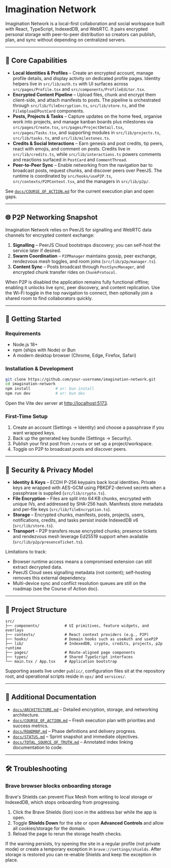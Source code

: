# Imagination Network

Imagination Network is a local-first collaboration and social workspace built with React, TypeScript, IndexedDB, and WebRTC. It pairs encrypted personal storage with peer-to-peer distribution so creators can publish, plan, and sync without depending on centralized servers.

---

## 🌟 Core Capabilities

- **Local Identities & Profiles** – Create an encrypted account, manage profile details, and display activity on dedicated profile pages. Identity helpers live in `src/lib/auth.ts` with UI surfaces across `src/pages/Profile.tsx` and `src/components/ProfileEditor.tsx`.
- **Encrypted Content Pipeline** – Upload files, chunk and encrypt them client-side, and attach manifests to posts. The pipeline is orchestrated through `src/lib/fileEncryption.ts`, `src/lib/store.ts`, and the `FileUpload`/`PostCard` components.
- **Posts, Projects & Tasks** – Capture updates on the home feed, organise work into projects, and manage kanban boards plus milestones via `src/pages/Create.tsx`, `src/pages/ProjectDetail.tsx`, `src/pages/Tasks.tsx`, and supporting modules in `src/lib/projects.ts`, `src/lib/tasks.ts`, and `src/lib/milestones.ts`.
- **Credits & Social Interactions** – Earn genesis and post credits, tip peers, react with emojis, and comment on posts. Credits live in `src/lib/credits.ts`, while `src/lib/interactions.ts` powers comments and reactions surfaced in `PostCard` and `CommentThread`.
- **Peer-to-Peer Sync** – Enable networking from the navigation bar to broadcast posts, request chunks, and discover peers over PeerJS. The runtime is coordinated by `src/hooks/useP2P.ts`, `src/contexts/P2PContext.tsx`, and the managers in `src/lib/p2p/`.

See [`docs/COURSE_OF_ACTION.md`](docs/COURSE_OF_ACTION.md) for the current execution plan and open gaps.

---

## 🌐 P2P Networking Snapshot

Imagination Network relies on PeerJS for signalling and WebRTC data channels for encrypted content exchange:

1. **Signalling** – PeerJS Cloud bootstraps discovery; you can self-host the service later if desired.
2. **Swarm Coordination** – `P2PManager` maintains gossip, peer exchange, rendezvous mesh toggles, and room joins (`src/lib/p2p/manager.ts`).
3. **Content Sync** – Posts broadcast through `PostSyncManager`, and encrypted chunk transfer rides on `ChunkProtocol`.

When P2P is disabled the application remains fully functional offline; enabling it unlocks live sync, peer discovery, and content replication. Use the Wi-Fi toggle in the top navigation to connect, then optionally join a shared room to find collaborators quickly.

---

## 🚀 Getting Started

### Requirements

- Node.js 18+
- npm (ships with Node) or Bun
- A modern desktop browser (Chrome, Edge, Firefox, Safari)

### Installation & Development

```bash
git clone https://github.com/your-username/imagination-network.git
cd imagination-network
npm install           # or: bun install
npm run dev           # or: bun dev
```

Open the Vite dev server at [http://localhost:5173](http://localhost:5173).

### First-Time Setup

1. Create an account (Settings → Identity) and choose a passphrase if you want wrapped keys.
2. Back up the generated key bundle (Settings → Security).
3. Publish your first post from `/create` or set up a project/workspace.
4. Toggle on P2P to broadcast posts and discover peers.

---

## 🔐 Security & Privacy Model

- **Identity & Keys** – ECDH P-256 keypairs back local identities. Private keys are wrapped with AES-GCM using PBKDF2-derived secrets when a passphrase is supplied (`src/lib/crypto.ts`).
- **File Encryption** – Files are split into 64 KB chunks, encrypted with unique IVs, and addressed by SHA-256 hash. Manifests store metadata and per-file keys (`src/lib/fileEncryption.ts`).
- **Storage** – Encrypted chunks, manifests, posts, projects, users, notifications, credits, and tasks persist inside IndexedDB v6 (`src/lib/store.ts`).
- **Transport** – P2P transfers reuse encrypted chunks; presence tickets and rendezvous mesh leverage Ed25519 support when available (`src/lib/p2p/presenceTicket.ts`).

Limitations to track:

- Browser runtime access means a compromised extension can still extract decrypted data.
- PeerJS Cloud sees signalling metadata (not content); self-hosting removes this external dependency.
- Multi-device sync and conflict resolution queues are still on the roadmap (see the Course of Action doc).

---

## 📁 Project Structure

```
src/
├── components/           # UI primitives, feature widgets, and overlays
├── contexts/             # React context providers (e.g., P2P)
├── hooks/                # Domain hooks such as useAuth and useP2P
├── lib/                  # IndexedDB, crypto, credits, projects, p2p runtime
├── pages/                # Route-aligned page components
├── types/                # Shared TypeScript interfaces
└── main.tsx / App.tsx    # Application bootstrap
```

Supporting assets live under `public/`, configuration files sit at the repository root, and operational scripts reside in `ops/` and `services/`.

---

## 🧭 Additional Documentation

- [`docs/ARCHITECTURE.md`](docs/ARCHITECTURE.md) – Detailed encryption, storage, and networking architecture.
- [`docs/COURSE_OF_ACTION.md`](docs/COURSE_OF_ACTION.md) – Fresh execution plan with priorities and success metrics.
- [`docs/ROADMAP.md`](docs/ROADMAP.md) – Phase definitions and delivery progress.
- [`docs/STATUS.md`](docs/STATUS.md) – Sprint snapshot and immediate objectives.
- [`docs/TOTAL_SOURCE_OF_TRUTH.md`](docs/TOTAL_SOURCE_OF_TRUTH.md) – Annotated index linking documentation to code.

---

## 🛠 Troubleshooting

### Brave browser blocks onboarding storage

Brave's Shields can prevent Flux Mesh from writing to local storage or IndexedDB, which stops onboarding from progressing.

1. Click the Brave Shields (lion) icon in the address bar while the app is open.
2. Toggle **Shields Down** for the site or open **Advanced Controls** and allow all cookies/storage for the domain.
3. Reload the page to rerun the storage health checks.

If the warning persists, try opening the site in a regular profile (not private mode) or create a temporary exception in
`brave://settings/shields`. After storage is restored you can re-enable Shields and keep the exception in place.
